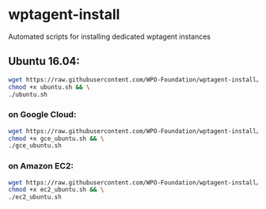 # wptagent-install
Automated scripts for installing dedicated wptagent instances

## Ubuntu 16.04:

```bash
wget https://raw.githubusercontent.com/WPO-Foundation/wptagent-install/master/ubuntu.sh && \
chmod +x ubuntu.sh && \
./ubuntu.sh
```

### on Google Cloud:

```bash
wget https://raw.githubusercontent.com/WPO-Foundation/wptagent-install/master/gce_ubuntu.sh && \
chmod +x gce_ubuntu.sh && \
./gce_ubuntu.sh
```

### on Amazon EC2:

```bash
wget https://raw.githubusercontent.com/WPO-Foundation/wptagent-install/master/ec2_ubuntu.sh && \
chmod +x ec2_ubuntu.sh && \
./ec2_ubuntu.sh
```
